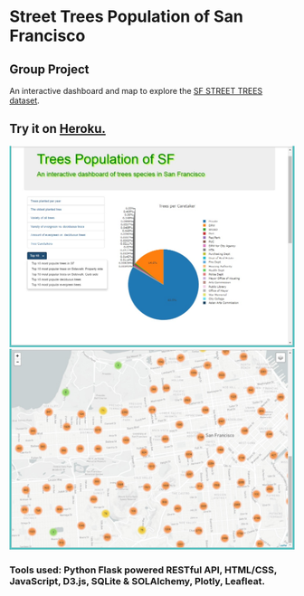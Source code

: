 ﻿# Street Trees Population of San Francisco
## Group Project


An interactive dashboard and map to explore the [SF STREET TREES dataset](https://www.kaggle.com/jboysen/sf-street-trees/data).

## Try it on [Heroku.](https://street-trees-population-sf.herokuapp.com/)

![Dashboard](TPDash.png)
![Map](TPMap.png)


### Tools used: Python Flask powered RESTful API, HTML/CSS, JavaScript, D3.js, SQLite & SOLAlchemy, Plotly, Leafleat.




